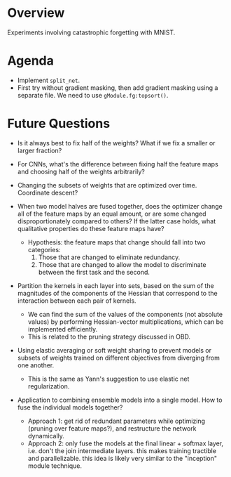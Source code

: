 # Overview

Experiments involving catastrophic forgetting with MNIST.

# Agenda

- Implement `split_net`.
- First try without gradient masking, then add gradient masking using a separate
  file. We need to use `gModule.fg:topsort()`.

# Future Questions

- Is it always best to fix half of the weights? What if we fix a smaller or
larger fraction?

- For CNNs, what's the difference between fixing half the feature maps and
choosing half of the weights arbitrarily?

- Changing the subsets of weights that are optimized over time. Coordinate
descent?

- When two model halves are fused together, does the optimizer change all of
the feature maps by an equal amount, or are some changed disproportionately
compared to others? If the latter case holds, what qualitative properties do
these feature maps have?
  - Hypothesis: the feature maps that change should fall into two categories:
    1. Those that are changed to eliminate redundancy.
    2. Those that are changed to allow the model to discriminate between the
    first task and the second.

- Partition the kernels in each layer into sets, based on the sum of the
magnitudes of the components of the Hessian that correspond to the interaction
between each pair of kernels.
  - We can find the sum of the values of the components (not absolute values)
  by performing Hessian-vector multiplications, which can be implemented
  efficiently.
  - This is related to the pruning strategy discussed in OBD.

- Using elastic averaging or soft weight sharing to prevent models or subsets
of weights trained on different objectives from diverging from one another.
  - This is the same as Yann's suggestion to use elastic net regularization.

- Application to combining ensemble models into a single model. How to fuse the
individual models together?
  - Approach 1: get rid of redundant parameters while optimizing (pruning over
  feature maps?), and restructure the network dynamically.
  - Approach 2: only fuse the models at the final linear + softmax layer, i.e.
  don't the join intermediate layers. this makes training tractible and
  parallelizable. this idea is likely very similar to the "inception" module
  technique.
